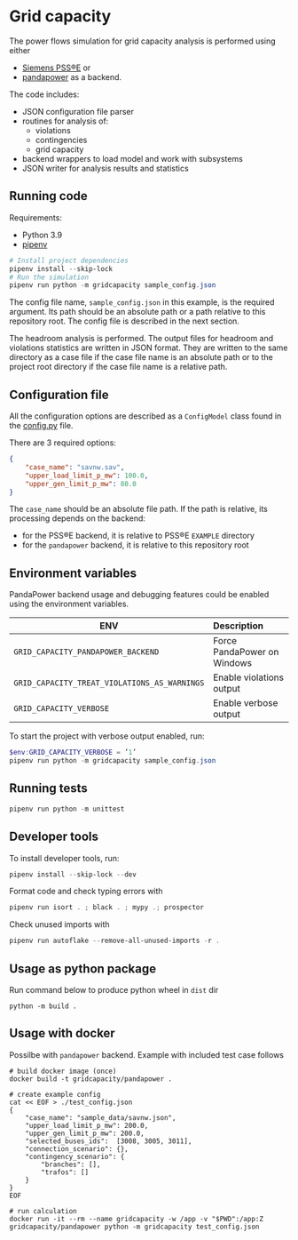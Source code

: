 # Grid capacity #

The power flows simulation for grid capacity analysis is performed using either
- [Siemens PSS®E](https://new.siemens.com/global/en/products/energy/energy-automation-and-smart-grid/pss-software/pss-e.html) or
- [pandapower](https://www.pandapower.org/)
as a backend.

The code includes:
- JSON configuration file parser
- routines for analysis of:
  - violations
  - contingencies
  - grid capacity
- backend wrappers to load model and work with subsystems
- JSON writer for analysis results and statistics

## Running code #

Requirements:

- Python 3.9
- [pipenv](https://pipenv.readthedocs.io/en/latest/)

```powershell
# Install project dependencies
pipenv install --skip-lock
# Run the simulation
pipenv run python -m gridcapacity sample_config.json
```

The config file name, `sample_config.json` in this example, is the required argument. Its path should be an absolute
path or a path relative to this repository root. The config file is described in the next section.

The headroom analysis is performed. The output files for headroom and violations statistics are written in JSON format.
They are written to the same directory as a case file if the case file name is an absolute path or to the project root
directory if the case file name is a relative path.

## Configuration file #

All the configuration options are described as a `ConfigModel` class found in the [config.py](gridcapacity/config.py)
file.

There are 3 required options:

```json
{
    "case_name": "savnw.sav",
    "upper_load_limit_p_mw": 100.0,
    "upper_gen_limit_p_mw": 80.0
}
```

The `case_name` should be an absolute file path. If the path is relative, its processing depends on the backend:
- for the PSS®E backend, it is relative to PSS®E `EXAMPLE` directory
- for the `pandapower` backend, it is relative to this repository root

## Environment variables #

PandaPower backend usage and debugging features could be enabled using the environment variables.

| ENV                                          | Description                 |
|----------------------------------------------|:----------------------------|
| `GRID_CAPACITY_PANDAPOWER_BACKEND`           | Force PandaPower on Windows |
| `GRID_CAPACITY_TREAT_VIOLATIONS_AS_WARNINGS` | Enable violations output    |
| `GRID_CAPACITY_VERBOSE`                      | Enable verbose output       |

To start the project with verbose output enabled, run:

```powershell
$env:GRID_CAPACITY_VERBOSE = ’1’
pipenv run python -m gridcapacity sample_config.json
```

## Running tests #

```powershell
pipenv run python -m unittest
```

## Developer tools #

To install developer tools, run:

```powershell
pipenv install --skip-lock --dev
```

Format code and check typing errors with

```powershell
pipenv run isort . ; black . ; mypy .; prospector
```

Check unused imports with

```powershell
pipenv run autoflake --remove-all-unused-imports -r .
```

## Usage as python package

Run command below to produce python wheel in `dist` dir

```
python -m build .
```

## Usage with docker

Possilbe with `pandapower` backend. Example with included test case follows

```
# build docker image (once)
docker build -t gridcapacity/pandapower .

# create example config
cat << EOF > ./test_config.json
{
    "case_name": "sample_data/savnw.json",
    "upper_load_limit_p_mw": 200.0,
    "upper_gen_limit_p_mw": 200.0,
    "selected_buses_ids":  [3008, 3005, 3011],
    "connection_scenario": {},
    "contingency_scenario": {
        "branches": [],
        "trafos": []
    }
}
EOF

# run calculation
docker run -it --rm --name gridcapacity -w /app -v "$PWD":/app:Z gridcapacity/pandapower python -m gridcapacity test_config.json
```
